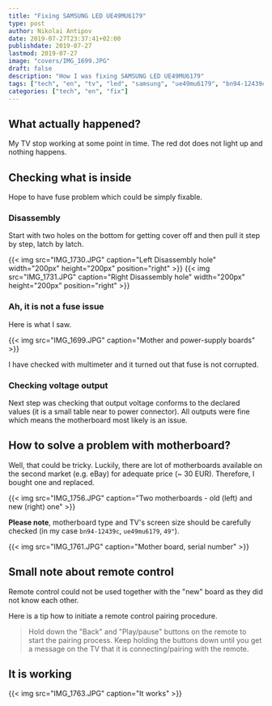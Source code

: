 ```yaml
---
title: "Fixing SAMSUNG LED UE49MU6179"
type: post
author: Nikolai Antipov
date: 2019-07-27T23:37:41+02:00
publishdate: 2019-07-27
lastmod: 2019-07-27
image: "covers/IMG_1699.JPG"
draft: false
description: "How I was fixing SAMSUNG LED UE49MU6179"
tags: ["tech", "en", "tv", "led", "samsung", "ue49mu6179", "bn94-12439c"]
categories: ["tech", "en", "fix"]
---
```


## What actually happened?

My TV stop working at some point in time. The red dot does not light up and nothing happens.

## Checking what is inside

Hope to have fuse problem which could be simply fixable.

### Disassembly

Start with two holes on the bottom for getting cover off and then pull it step by step, latch by latch.

{{< img src="IMG_1730.JPG" caption="Left Disassembly hole" width="200px" height="200px" position="right" >}}
{{< img src="IMG_1731.JPG" caption="Right Disassembly hole" width="200px" height="200px" position="right" >}}


### Ah, it is not a fuse issue

Here is what I saw.


{{< img src="IMG_1699.JPG" caption="Mother and power-supply boards" >}}


I have checked with multimeter and it turned out that fuse is not corrupted.

### Checking voltage output

Next step was checking that output voltage conforms to the declared values (it is a small table near to power connector).
All outputs were fine which means the motherboard most likely is an issue.

## How to solve a problem with motherboard?

Well, that could be tricky.
Luckily, there are lot of motherboards available on the second market (e.g. eBay) for adequate price (~ 30 EUR).
Therefore, I bought one and replaced.


{{< img src="IMG_1756.JPG" caption="Two motherboards - old (left) and new (right) one" >}}


**Please note**, motherboard type and TV's screen size should be carefully checked (in my case `bn94-12439c`, `ue49mu6179`, `49"`).

{{< img src="IMG_1761.JPG" caption="Mother board, serial number" >}}

## Small note about remote control

Remote control could not be used together with the "new" board as they did not know each other.

Here is a tip how to initiate a remote control pairing procedure.

> Hold down the "Back" and "Play/pause" buttons on the remote to start the pairing process. Keep holding the buttons down until you get a message on the TV that it is connecting/pairing with the remote.


## It is working

{{< img src="IMG_1763.JPG" caption="It works" >}}
